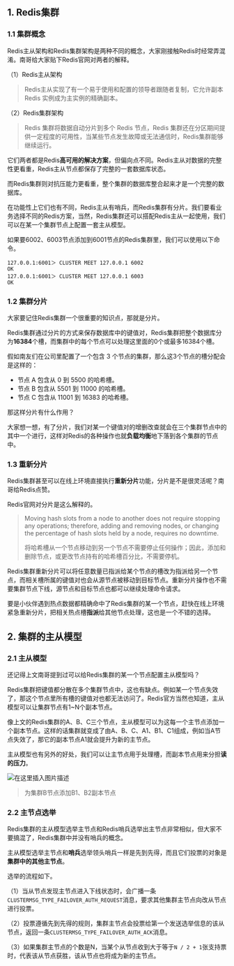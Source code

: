 ## 1. Redis集群

### 1.1 集群概念

Redis主从架构和Redis集群架构是两种不同的概念，大家刚接触Redis时经常弄混淆。南哥给大家贴下Redis官网对两者的解释。

（1）Redis主从架构

> Redis主从实现了有一个易于使用和配置的领导者跟随者复制，它允许副本 Redis 实例成为主实例的精确副本。

（2）Redis集群架构

> Redis 集群将数据自动分片到多个 Redis 节点，Redis 集群还在分区期间提供一定程度的可用性，当某些节点发生故障或无法通信时，Redis集群能够继续运行。

它们两者都是Redis**高可用的解决方案**，但偏向点不同。Redis主从对数据的完整性更看重，Redis主从节点都保存了完整的一套数据库状态。

而Redis集群则对抗压能力更看重，整个集群的数据库整合起来才是一个完整的数据库。

在功能性上它们也有不同，Redis主从有哨兵，而Redis集群有分片。我们要看业务选择不同的Redis方案，当然，Redis集群还可以搭配Redis主从一起使用，我们可以在某一个集群节点上配置一套主从模型。

如果要6002、6003节点添加到6001节点的Redis集群里，我们可以使用以下命令。

```shell
127.0.0.1:6001＞ CLUSTER MEET 127.0.0.1 6002
OK
127.0.0.1:6001＞ CLUSTER MEET 127.0.0.1 6003
OK
```



### 1.2 集群分片

大家要记住Redis集群一个很重要的知识点，那就是分片。

Redis集群通过分片的方式来保存数据库中的键值对，Redis集群把整个数据库分为**16384**个槽，而集群中的每个节点可以处理这里面的0个或最多16384个槽。

假如南友们在公司里配置了一个包含 3 个节点的集群，那么这3个节点的槽分配会是这样的：

- 节点 A 包含从 0 到 5500 的哈希槽。
- 节点 B 包含从 5501 到 11000 的哈希槽。
- 节点 C 包含从 11001 到 16383 的哈希槽。

那这样分片有什么作用？

大家想一想，有了分片，我们对某一个键值对的增删改查就会在三个集群节点中的其中一个进行，这样对Redis的各种操作也就**负载均衡**地下落到各个集群的节点中。

### 1.3 重新分片

Redis集群甚至可以在线上环境直接执行**重新分片**功能，分片是不是很灵活呢？南哥给Redis点赞。

Redis官网对分片是这么解释的。

> Moving hash slots from a node to another does not require stopping any operations; therefore, adding and removing nodes, or changing the percentage of hash slots held by a node, requires no downtime.
>
> 将哈希槽从一个节点移动到另一个节点不需要停止任何操作；因此，添加和删除节点，或更改节点持有的哈希槽百分比，不需要停机。

Redis集群重新分片可以将任意数量已指派给某个节点的槽改为指派给另一个节点，而相关槽所属的键值对也会从源节点被移动到目标节点。重新分片操作也不需要集群节点下线，源节点和目标节点也都可以继续处理命令请求。

要是小伙伴遇到热点数据都精确命中了Redis集群的某一个节点，赶快在线上环境紧急重新分片，把相关热点槽**指派**给其他节点处理，这也是一个不错的选择。

## 2. 集群的主从模型

### 2.1 主从模型

还记得上文南哥提到过可以给Redis集群的某一个节点配置主从模型吗？

Redis集群把键值都分散在多个集群节点中，这也有缺点。例如某一个节点失效了，那这个节点里所有槽的键值对也都无法访问了。Redis官方当然也知道，主从模型可以让集群节点有1~N个副本节点。

像上文的Redis集群的A、B、C三个节点，主从模型可以为这每一个主节点添加一个副本节点。这样的话集群就变成了由A、B、C、A1、B1、C1组成，例如当A节点失效了，那它的副本节点A1就会提升为新的主节点。

主从模型也有另外的好处，我们可以让主节点用于处理槽，而副本节点用来分担**读的压力**。

![在这里插入图片描述](https://i-blog.csdnimg.cn/direct/0d7eca445153433b8289f1ba3960decd.png#pic_center)


> 为集群B节点添加B1、B2副本节点

### 2.2 主节点选举

Redis集群的主从模型选举主节点和Redis哨兵选举出主节点非常相似，但大家不要搞混了，Redis集群中并没有哨兵的概念。

主从模型选举主节点和**哨兵**选举领头哨兵一样是先到先得，而且它们投票的对象是**集群中的其他主节点**。

选举的流程如下。

（1）当从节点发现主节点进入下线状态时，会广播一条`CLUSTERMSG_TYPE_FAILOVER_AUTH_REQUEST`消息，要求其他集群主节点向改从节点进行投票。

（2）投票遵循先到先得的规则，集群主节点会投票给第一个发送选举信息的该从节点，返回一条`CLUSTERMSG_TYPE_FAILOVER_AUTH_ACK`消息。

（3）如果集群主节点的个数是N，当某个从节点收到大于等于`N / 2 + 1`张支持票时，代表该从节点获胜，该从节点也将成为新的主节点。